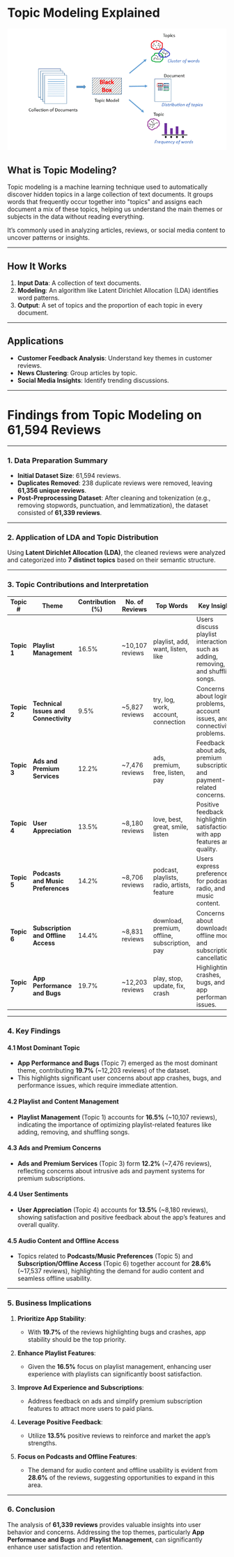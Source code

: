 
# Topic Modeling Explained

![Topic Modeling Visualization](tm-lda.gif?text=Topic+Modeling+Visualization)

## What is Topic Modeling?

Topic modeling is a machine learning technique used to automatically discover hidden topics in a large collection of text documents. It groups words that frequently occur together into "topics" and assigns each document a mix of these topics, helping us understand the main themes or subjects in the data without reading everything. 

It’s commonly used in analyzing articles, reviews, or social media content to uncover patterns or insights.

---

## How It Works

1. **Input Data**: A collection of text documents.
2. **Modeling**: An algorithm like Latent Dirichlet Allocation (LDA) identifies word patterns.
3. **Output**: A set of topics and the proportion of each topic in every document.

---

## Applications

- **Customer Feedback Analysis**: Understand key themes in customer reviews.
- **News Clustering**: Group articles by topic.
- **Social Media Insights**: Identify trending discussions.

---

# Findings from Topic Modeling on 61,594 Reviews

---

### **1. Data Preparation Summary**

- **Initial Dataset Size**: 61,594 reviews.
- **Duplicates Removed**: 238 duplicate reviews were removed, leaving **61,356 unique reviews**.
- **Post-Preprocessing Dataset**: After cleaning and tokenization (e.g., removing stopwords, punctuation, and lemmatization), the dataset consisted of **61,339 reviews**.

---

### **2. Application of LDA and Topic Distribution**

Using **Latent Dirichlet Allocation (LDA)**, the cleaned reviews were analyzed and categorized into **7 distinct topics** based on their semantic structure.

---

### **3. Topic Contributions and Interpretation**

| **Topic #** | **Theme**                              | **Contribution (%)** | **No. of Reviews** | **Top Words**                                | **Key Insights**                                                                 |
|-------------|----------------------------------------|-----------------------|---------------------|---------------------------------------------|----------------------------------------------------------------------------------|
| **Topic 1** | **Playlist Management**                | 16.5%                | ~10,107 reviews     | playlist, add, want, listen, like            | Users discuss playlist interactions, such as adding, removing, and shuffling songs. |
| **Topic 2** | **Technical Issues and Connectivity**  | 9.5%                 | ~5,827 reviews      | try, log, work, account, connection          | Concerns about login problems, account issues, and connectivity problems.         |
| **Topic 3** | **Ads and Premium Services**           | 12.2%                | ~7,476 reviews      | ads, premium, free, listen, pay              | Feedback about ads, premium subscriptions, and payment-related concerns.          |
| **Topic 4** | **User Appreciation**                  | 13.5%                | ~8,180 reviews      | love, best, great, smile, listen             | Positive feedback highlighting satisfaction with app features and quality.         |
| **Topic 5** | **Podcasts and Music Preferences**     | 14.2%                | ~8,706 reviews      | podcast, playlists, radio, artists, feature  | Users express preferences for podcasts, radio, and music content.                  |
| **Topic 6** | **Subscription and Offline Access**    | 14.4%                | ~8,831 reviews      | download, premium, offline, subscription, pay| Concerns about downloads, offline mode, and subscription cancellations.            |
| **Topic 7** | **App Performance and Bugs**           | 19.7%                | ~12,203 reviews     | play, stop, update, fix, crash               | Highlighting crashes, bugs, and app performance issues.                            |

---

### **4. Key Findings**

#### **4.1 Most Dominant Topic**
- **App Performance and Bugs** (Topic 7) emerged as the most dominant theme, contributing **19.7%** (~12,203 reviews) of the dataset.
- This highlights significant user concerns about app crashes, bugs, and performance issues, which require immediate attention.

#### **4.2 Playlist and Content Management**
- **Playlist Management** (Topic 1) accounts for **16.5%** (~10,107 reviews), indicating the importance of optimizing playlist-related features like adding, removing, and shuffling songs.

#### **4.3 Ads and Premium Concerns**
- **Ads and Premium Services** (Topic 3) form **12.2%** (~7,476 reviews), reflecting concerns about intrusive ads and payment systems for premium subscriptions.

#### **4.4 User Sentiments**
- **User Appreciation** (Topic 4) accounts for **13.5%** (~8,180 reviews), showing satisfaction and positive feedback about the app’s features and overall quality.

#### **4.5 Audio Content and Offline Access**
- Topics related to **Podcasts/Music Preferences** (Topic 5) and **Subscription/Offline Access** (Topic 6) together account for **28.6%** (~17,537 reviews), highlighting the demand for audio content and seamless offline usability.

---

### **5. Business Implications**

1. **Prioritize App Stability**:
   - With **19.7%** of the reviews highlighting bugs and crashes, app stability should be the top priority.

2. **Enhance Playlist Features**:
   - Given the **16.5%** focus on playlist management, enhancing user experience with playlists can significantly boost satisfaction.

3. **Improve Ad Experience and Subscriptions**:
   - Address feedback on ads and simplify premium subscription features to attract more users to paid plans.

4. **Leverage Positive Feedback**:
   - Utilize **13.5%** positive reviews to reinforce and market the app’s strengths.

5. **Focus on Podcasts and Offline Features**:
   - The demand for audio content and offline usability is evident from **28.6%** of the reviews, suggesting opportunities to expand in this area.

---

### **6. Conclusion**

The analysis of **61,339 reviews** provides valuable insights into user behavior and concerns. Addressing the top themes, particularly **App Performance and Bugs** and **Playlist Management**, can significantly enhance user satisfaction and retention.
